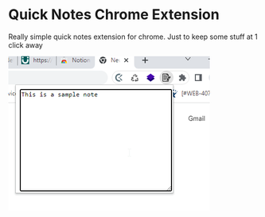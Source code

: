 # Quick Notes Chrome Extension
Really simple quick notes extension for chrome. Just to keep some stuff at 1 click away


![Imagen de prueba de la version 1](https://github.com/robertocml/quick_notes/blob/main/chrome_qUdNLppq69.png)
